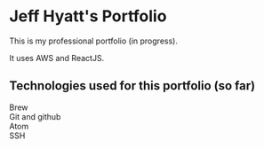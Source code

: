 # Jeff Hyatt's Portfolio

This is my professional portfolio (in progress).

It uses AWS and ReactJS.

## Technologies used for this portfolio (so far)

Brew  
Git and github  
Atom  
SSH  
